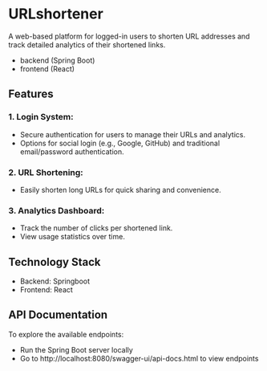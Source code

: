 # URLshortener
A web-based platform for logged-in users to shorten URL addresses and track detailed analytics of their shortened links.

  - backend (Spring Boot)
  - frontend (React)

## Features

### 1. Login System:
  - Secure authentication for users to manage their URLs and analytics.
  - Options for social login (e.g., Google, GitHub) and traditional email/password authentication.

### 2. URL Shortening:

  - Easily shorten long URLs for quick sharing and convenience.

### 3. Analytics Dashboard:

  - Track the number of clicks per shortened link.
  - View usage statistics over time.

## Technology Stack
- Backend: Springboot
- Frontend: React

## API Documentation
To explore the available endpoints:

- Run the Spring Boot server locally
- Go to http://localhost:8080/swagger-ui/api-docs.html to view endpoints
